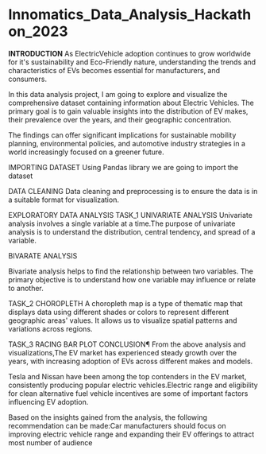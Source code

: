 # Innomatics_Data_Analysis_Hackathon_2023

**INTRODUCTION**
As ElectricVehicle adoption continues to grow worldwide for it's sustainability and Eco-Friendly nature, understanding the trends and characteristics of EVs becomes essential for manufacturers, and consumers.

In this data analysis project, I am going to explore and visualize the comprehensive dataset containing information about Electric Vehicles. The primary goal is to gain valuable insights into the distribution of EV makes, their prevalence over the years, and their geographic concentration.

The findings can offer significant implications for sustainable mobility planning, environmental policies, and automotive industry strategies in a world increasingly focused on a greener future.


IMPORTING DATASET
Using Pandas library we are going to import the dataset

DATA CLEANING
Data cleaning and preprocessing is to ensure the data is in a suitable format for visualization.

EXPLORATORY DATA ANALYSIS
TASK_1
UNIVARIATE ANALYSIS
Univariate analysis involves a single variable at a time.The purpose of univariate analysis is to understand the distribution, central tendency, and spread of a variable.

BIVARATE ANALYSIS

Bivariate analysis helps to find the relationship between two variables. The primary objective is to understand how one variable may influence or relate to another.

TASK_2
CHOROPLETH
A choropleth map is a type of thematic map that displays data using different shades or colors to represent different geographic areas' values. It allows us to visualize spatial patterns and variations across regions.

TASK_3
RACING BAR PLOT
CONCLUSION¶
From the above analysis and visualizations,The EV market has experienced steady growth over the years, with increasing adoption of EVs across different makes and models.

Tesla and Nissan have been among the top contenders in the EV market, consistently producing popular electric vehicles.Electric range and eligibility for clean alternative fuel vehicle incentives are some of important factors influencing EV adoption.

Based on the insights gained from the analysis, the following recommendation can be made:Car manufacturers should focus on improving electric vehicle range and expanding their EV offerings to attract most number of audience
